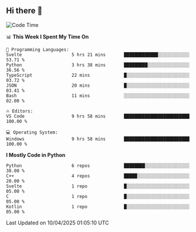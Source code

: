 ## Hi there 👋

<!--START_SECTION:waka-->
![Code Time](http://img.shields.io/badge/Code%20Time-133%20hrs%2047%20mins-blue)

📊 **This Week I Spent My Time On** 

```text
💬 Programming Languages: 
Svelte                   5 hrs 21 mins       █████████████░░░░░░░░░░░░   53.71 % 
Python                   3 hrs 38 mins       █████████░░░░░░░░░░░░░░░░   36.56 % 
TypeScript               22 mins             █░░░░░░░░░░░░░░░░░░░░░░░░   03.72 % 
JSON                     20 mins             █░░░░░░░░░░░░░░░░░░░░░░░░   03.41 % 
Bash                     11 mins             ░░░░░░░░░░░░░░░░░░░░░░░░░   02.00 % 

🔥 Editors: 
VS Code                  9 hrs 58 mins       █████████████████████████   100.00 % 

💻 Operating System: 
Windows                  9 hrs 58 mins       █████████████████████████   100.00 % 
```

**I Mostly Code in Python** 

```text
Python                   6 repos             ████████░░░░░░░░░░░░░░░░░   30.00 % 
C++                      4 repos             █████░░░░░░░░░░░░░░░░░░░░   20.00 % 
Svelte                   1 repo              █░░░░░░░░░░░░░░░░░░░░░░░░   05.00 % 
C                        1 repo              █░░░░░░░░░░░░░░░░░░░░░░░░   05.00 % 
Kotlin                   1 repo              █░░░░░░░░░░░░░░░░░░░░░░░░   05.00 % 
```




 Last Updated on 10/04/2025 01:05:10 UTC
<!--END_SECTION:waka-->
